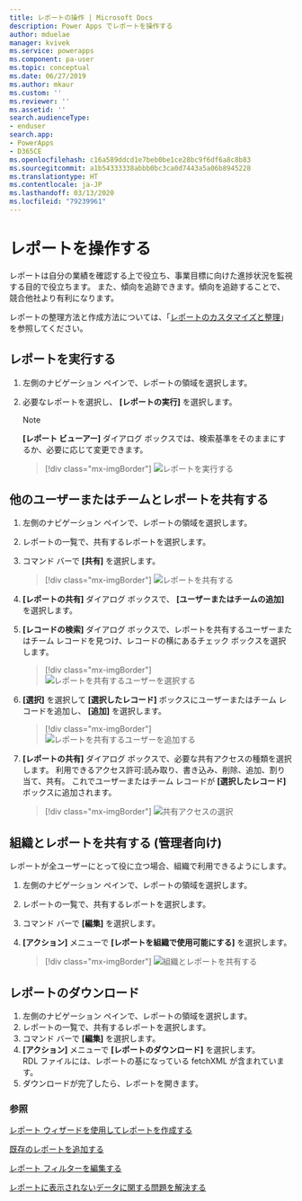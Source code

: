 ```yaml
---
title: レポートの操作 | Microsoft Docs
description: Power Apps でレポートを操作する
author: mduelae
manager: kvivek
ms.service: powerapps
ms.component: pa-user
ms.topic: conceptual
ms.date: 06/27/2019
ms.author: mkaur
ms.custom: ''
ms.reviewer: ''
ms.assetid: ''
search.audienceType:
- enduser
search.app:
- PowerApps
- D365CE
ms.openlocfilehash: c16a589ddcd1e7beb0be1ce28bc9f6df6a8c8b83
ms.sourcegitcommit: a1b54333338abbb0bc3ca0d7443a5a06b8945228
ms.translationtype: HT
ms.contentlocale: ja-JP
ms.lasthandoff: 03/13/2020
ms.locfileid: "79239961"
---
```

# <a name="work-with-reports"></a>レポートを操作する

レポートは自分の業績を確認する上で役立ち、事業目標に向けた進捗状況を監視する目的で役立ちます。 また、傾向を追跡できます。傾向を追跡することで、競合他社より有利になります。  

レポートの整理方法と作成方法については、「[レポートのカスタマイズと整理](https://docs.microsoft.com/powerapps/maker/model-driven-apps/add-reporting-to-app)」を参照してください。
  
## <a name="run-a-report"></a>レポートを実行する  
  
1. 左側のナビゲーション ペインで、レポートの領域を選択します。 
2. 必要なレポートを選択し、 **[レポートの実行]** を選択します。  
  
   > [!NOTE]
   >  **[レポート ビューアー]** ダイアログ ボックスでは、検索基準をそのままにするか、必要に応じて変更できます。  
   
   > [!div class="mx-imgBorder"]
   > ![レポートを実行する](media/report-run.png "レポートを実行する")
 
  
## <a name="share-a-report-with-other-users-or-teams"></a>他のユーザーまたはチームとレポートを共有する    

1. 左側のナビゲーション ペインで、レポートの領域を選択します。  
2. レポートの一覧で、共有するレポートを選択します。  
3. コマンド バーで **[共有]** を選択します。

   > [!div class="mx-imgBorder"]
   > ![レポートを共有する](media/report-share.png "レポートを共有する")
  
4. **[レポートの共有]** ダイアログ ボックスで、 **[ユーザーまたはチームの追加]** を選択します。    
5. **[レコードの検索]** ダイアログ ボックスで、レポートを共有するユーザーまたはチーム レコードを見つけ、レコードの横にあるチェック ボックスを選択します。

   > [!div class="mx-imgBorder"]
   > ![レポートを共有するユーザーを選択する](media/report-share1.png "レポートを共有するユーザーを選択する")

6. **[選択]** を選択して **[選択したレコード]** ボックスにユーザーまたはチーム レコードを追加し、 **[追加]** を選択します。

   > [!div class="mx-imgBorder"]
   > ![レポートを共有するユーザーを追加する](media/report-share2.png "レポートを共有するユーザーを追加する")
  
7. **[レポートの共有]** ダイアログ ボックスで、必要な共有アクセスの種類を選択します。 利用できるアクセス許可:読み取り、書き込み、削除、追加、割り当て、共有。 これでユーザーまたはチーム レコードが **[選択したレコード]** ボックスに追加されます。

   > [!div class="mx-imgBorder"]
   > ![共有アクセスの選択](media/report-share3.png "共有アクセスを選択する")
  

## <a name="share-a-report-with-your-organization-for-admins"></a>組織とレポートを共有する (管理者向け)
 レポートが全ユーザーにとって役に立つ場合、組織で利用できるようにします。  

1. 左側のナビゲーション ペインで、レポートの領域を選択します。  
2. レポートの一覧で、共有するレポートを選択します。  
3. コマンド バーで **[編集]** を選択します。  
4. **[アクション]** メニューで **[レポートを組織で使用可能にする]** を選択します。  
  
   > [!div class="mx-imgBorder"]
   > ![組織とレポートを共有する](media/report-share4.png "組織とレポートを共有する")

## <a name="download-a-report"></a>レポートのダウンロード

1. 左側のナビゲーション ペインで、レポートの領域を選択します。 
2. レポートの一覧で、共有するレポートを選択します。  
3. コマンド バーで **[編集]** を選択します。  
4. **[アクション]** メニューで **[レポートのダウンロード]** を選択します。  
RDL ファイルには、レポートの基になっている fetchXML が含まれています。
5. ダウンロードが完了したら、レポートを開きます。





### <a name="see-also"></a>参照

[レポート ウィザードを使用してレポートを作成する](create-report-with-wizard.md)

[既存のレポートを追加する](add-existing-report.md)

[レポート フィルターを編集する](edit-report-filter.md)

[レポートに表示されないデータに関する問題を解決する](troubleshoot-reports.md)


